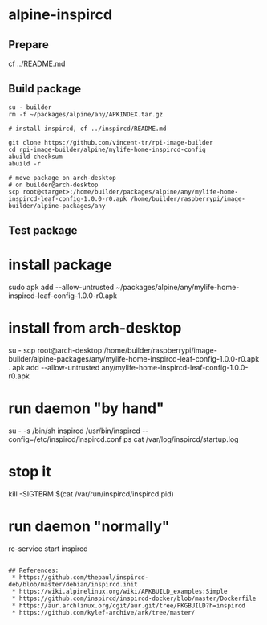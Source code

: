 # alpine-inspircd

## Prepare

cf ../README.md

## Build package

```
su - builder
rm -f ~/packages/alpine/any/APKINDEX.tar.gz

# install inspircd, cf ../inspircd/README.md

git clone https://github.com/vincent-tr/rpi-image-builder
cd rpi-image-builder/alpine/mylife-home-inspircd-config
abuild checksum
abuild -r

# move package on arch-desktop
# on builder@arch-desktop
scp root@<target>:/home/builder/packages/alpine/any/mylife-home-inspircd-leaf-config-1.0.0-r0.apk /home/builder/raspberrypi/image-builder/alpine-packages/any
```

## Test package

# install package
sudo apk add --allow-untrusted ~/packages/alpine/any/mylife-home-inspircd-leaf-config-1.0.0-r0.apk

# install from arch-desktop
su -
scp root@arch-desktop:/home/builder/raspberrypi/image-builder/alpine-packages/any/mylife-home-inspircd-leaf-config-1.0.0-r0.apk .
apk add --allow-untrusted any/mylife-home-inspircd-leaf-config-1.0.0-r0.apk

# run daemon "by hand"
su - -s /bin/sh inspircd
/usr/bin/inspircd --config=/etc/inspircd/inspircd.conf
ps
cat /var/log/inspircd/startup.log
# stop it
kill -SIGTERM $(cat /var/run/inspircd/inspircd.pid)

# run daemon "normally"
rc-service start inspircd
```

## References:
 * https://github.com/thepaul/inspircd-deb/blob/master/debian/inspircd.init
 * https://wiki.alpinelinux.org/wiki/APKBUILD_examples:Simple
 * https://github.com/inspircd/inspircd-docker/blob/master/Dockerfile
 * https://aur.archlinux.org/cgit/aur.git/tree/PKGBUILD?h=inspircd
 * https://github.com/kylef-archive/ark/tree/master/
